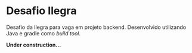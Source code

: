 # Desafio Ilegra

Desafio da Ilegra para vaga em projeto backend. Desenvolvido utilizando Java e gradle como <i>build tool</i>.

**Under construction...**